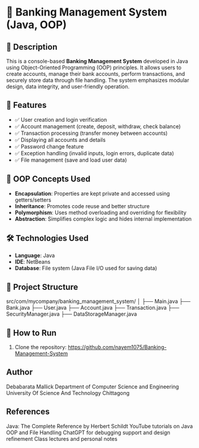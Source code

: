 # 🏦 Banking Management System (Java, OOP)

## 📌 Description
This is a console-based **Banking Management System** developed in Java using Object-Oriented Programming (OOP) principles. It allows users to create accounts, manage their bank accounts, perform transactions, and securely store data through file handling. The system emphasizes modular design, data integrity, and user-friendly operation.


## 🎯 Features

- ✅ User creation and login verification  
- ✅ Account management (create, deposit, withdraw, check balance)  
- ✅ Transaction processing (transfer money between accounts)  
- ✅ Displaying all accounts and details  
- ✅ Password change feature  
- ✅ Exception handling (invalid inputs, login errors, duplicate data)  
- ✅ File management (save and load user data)


## 🧠 OOP Concepts Used

- **Encapsulation**: Properties are kept private and accessed using getters/setters  
- **Inheritance**: Promotes code reuse and better structure  
- **Polymorphism**: Uses method overloading and overriding for flexibility  
- **Abstraction**: Simplifies complex logic and hides internal implementation


## 🛠 Technologies Used

- **Language**: Java  
- **IDE**: NetBeans  
- **Database**: File system (Java File I/O used for saving data)


## 📁 Project Structure

src/com/mycompany/banking_management_system/ │ ├── Main.java ├── Bank.java ├── User.java ├── Account.java ├── Transaction.java ├── SecurityManager.java ├── DataStorageManager.java

## 🚀 How to Run

1. Clone the repository:
   https://github.com/nayem1075/Banking-Management-System

## Author
 
Debabarata Mallick
Department of Computer Science and Engineering
University Of Science And Technology Chittagong

## References

Java: The Complete Reference by Herbert Schildt
YouTube tutorials on Java OOP and File Handling
ChatGPT for debugging support and design refinement
Class lectures and personal notes



